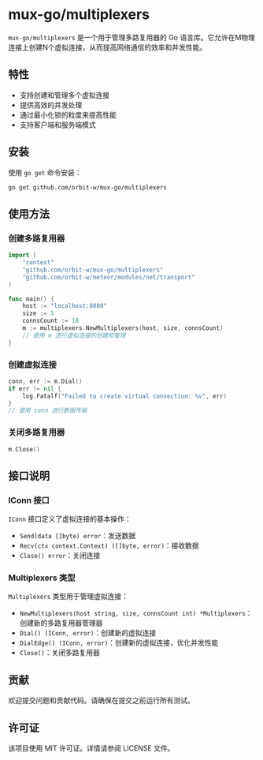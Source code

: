 # mux-go/multiplexers

`mux-go/multiplexers` 是一个用于管理多路复用器的 Go 语言库。它允许在M物理连接上创建N个虚拟连接，从而提高网络通信的效率和并发性能。

## 特性

- 支持创建和管理多个虚拟连接
- 提供高效的并发处理
- 通过最小化锁的粒度来提高性能
- 支持客户端和服务端模式

## 安装

使用 `go get` 命令安装：

```sh
go get github.com/orbit-w/mux-go/multiplexers
```

## 使用方法

### 创建多路复用器

```go
import (
    "context"
    "github.com/orbit-w/mux-go/multiplexers"
    "github.com/orbit-w/meteor/modules/net/transport"
)

func main() {
    host := "localhost:8080"
    size := 5
    connsCount := 10
    m := multiplexers.NewMultiplexers(host, size, connsCount)
    // 使用 m 进行虚拟连接的创建和管理
}
```

### 创建虚拟连接

```go
conn, err := m.Dial()
if err != nil {
    log.Fatalf("Failed to create virtual connection: %v", err)
}
// 使用 conn 进行数据传输
```

### 关闭多路复用器

```go
m.Close()
```

## 接口说明

### IConn 接口

`IConn` 接口定义了虚拟连接的基本操作：

- `Send(data []byte) error`：发送数据
- `Recv(ctx context.Context) ([]byte, error)`：接收数据
- `Close() error`：关闭连接

### Multiplexers 类型

`Multiplexers` 类型用于管理虚拟连接：

- `NewMultiplexers(host string, size, connsCount int) *Multiplexers`：创建新的多路复用器管理器
- `Dial() (IConn, error)`：创建新的虚拟连接
- `DialEdge() (IConn, error)`：创建新的虚拟连接，优化并发性能
- `Close()`：关闭多路复用器

## 贡献

欢迎提交问题和贡献代码。请确保在提交之前运行所有测试。

## 许可证

该项目使用 MIT 许可证。详情请参阅 LICENSE 文件。
```